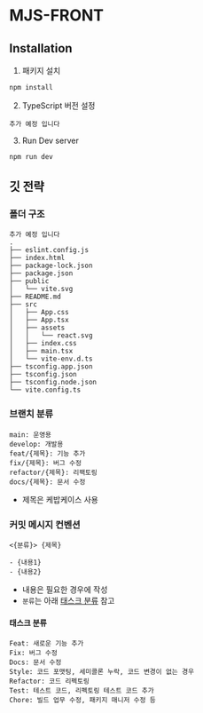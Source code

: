 # MJS-FRONT

## Installation
1. 패키지 설치
```bash
npm install
```

2. TypeScript 버전 설정
```
추가 예정 입니다
```

3. Run Dev server
```bash
npm run dev
```

## 깃 전략
### 폴더 구조
```
추가 예정 입니다
.
├── eslint.config.js
├── index.html
├── package-lock.json
├── package.json
├── public
│   └── vite.svg
├── README.md
├── src
│   ├── App.css
│   ├── App.tsx
│   ├── assets
│   │   └── react.svg
│   ├── index.css
│   ├── main.tsx
│   └── vite-env.d.ts
├── tsconfig.app.json
├── tsconfig.json
├── tsconfig.node.json
└── vite.config.ts
```

### 브랜치 분류
```
main: 운영용
develop: 개발용
feat/{제목}: 기능 추가
fix/{제목}: 버그 수정
refactor/{제목}: 리팩토링
docs/{제목}: 문서 수정
```
- 제목은 케밥케이스 사용

### 커밋 메시지 컨벤션
```
<{분류}> {제목}

- {내용1}
- {내용2}
```
- 내용은 필요한 경우에 작성
- `분류`는 아래 [태스크 분류](#태스크-분류) 참고

#### 태스크 분류
```
Feat: 새로운 기능 추가
Fix: 버그 수정
Docs: 문서 수정
Style: 코드 포맷팅, 세미콜론 누락, 코드 변경이 없는 경우
Refactor: 코드 리펙토링
Test: 테스트 코드, 리펙토링 테스트 코드 추가
Chore: 빌드 업무 수정, 패키지 매니저 수정 등
```
